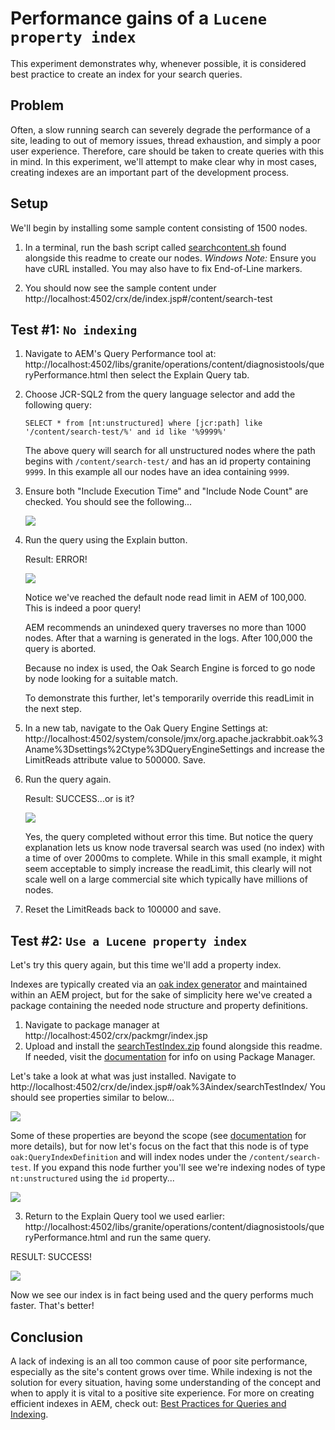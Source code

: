 # Performance gains of a `Lucene property index`

This experiment demonstrates why, whenever possible, it is considered best practice to create an index for your search queries.

## Problem

Often, a slow running search can severely degrade the performance of a site, leading to out of memory issues, thread exhaustion, and simply a poor user experience. 
Therefore, care should be taken to create queries with this in mind.  In this experiment, we'll attempt to make clear why in most cases, creating indexes are an important part of the development process.

## Setup
We'll begin by installing some sample content consisting of 1500 nodes.  

1. In a terminal, run the bash script called [searchcontent.sh](searchcontent.sh) found alongside this readme to create our nodes.  *Windows Note:* Ensure you have cURL installed.  You may also have to fix End-of-Line markers.

2. You should now see the sample content under http://localhost:4502/crx/de/index.jsp#/content/search-test


## Test #1: `No indexing`

1. Navigate to AEM's Query Performance tool at: http://localhost:4502/libs/granite/operations/content/diagnosistools/queryPerformance.html 
then select the Explain Query tab.

2. Choose JCR-SQL2 from the query language selector and add the following query:

    `SELECT * from [nt:unstructured] where [jcr:path] like '/content/search-test/%' and id like '%9999%'`
    
    The above query will search for all unstructured nodes where the path begins with `/content/search-test/` and has an id property containing `9999`.  In this example all our nodes have an idea containing `9999`.
    
3. Ensure both "Include Execution Time" and "Include Node Count" are checked.  You should see the following...
    
    <img src="../img/explain-query-tool.png">


4.  Run the query using the Explain button.

    Result:  ERROR!
    
    <img src="../img/node-traversal-limit-error.png">

    Notice we've reached the default node read limit in AEM of 100,000.  This is indeed a poor query!  
    
    AEM recommends an unindexed query traverses no more than 1000 nodes.  After that a warning is generated in the logs.  After 100,000 the query is aborted.
    
    Because no index is used, the Oak Search Engine is forced to go node by node looking for a suitable match.
    
    To demonstrate this further, let's temporarily override this readLimit in the next step.
    
4.  In a new tab, navigate to the Oak Query Engine Settings at: http://localhost:4502/system/console/jmx/org.apache.jackrabbit.oak%3Aname%3Dsettings%2Ctype%3DQueryEngineSettings and increase the LimitReads attribute value to 500000.  Save.
    
5.  Run the query again.

    Result:  SUCCESS...or is it?
   
    <img src="../img/query-result-no-index.png">
    
    Yes, the query completed without error this time.  But notice the query explanation lets us know node traversal search was used (no index) with a time of over 2000ms to complete.
    While in this small example, it might seem acceptable to simply increase the readLimit, this clearly will not scale well
    on a large commercial site which typically have millions of nodes.
    
6.  Reset the LimitReads back to 100000 and save.

## Test #2: `Use a Lucene property index`
Let's try this query again, but this time we'll add a property index.  

Indexes are typically created via an [oak index generator](https://helpx.adobe.com/ca/experience-manager/kb/create-custom-oak-index.html) and maintained within an AEM project, but for the sake of simplicity here we've created a package containing
the needed node structure and property definitions.

1. Navigate to package manager at http://localhost:4502/crx/packmgr/index.jsp
2. Upload and install the [searchTestIndex.zip](searchTestIndex.zip) found alongside this readme.  If needed, visit the [documentation](https://helpx.adobe.com/ca/experience-manager/6-3/sites/administering/using/package-manager.html#PackageManager) for info on using Package Manager.

Let's take a look at what was just installed.  Navigate to http://localhost:4502/crx/de/index.jsp#/oak%3Aindex/searchTestIndex/
You should see properties similar to below...

<img src="../img/search-test-index.png">

Some of these properties are beyond the scope (see [documentation](https://helpx.adobe.com/ca/experience-manager/6-3/sites/deploying/using/queries-and-indexing.html#Configuringtheindexes) for more details), but for now let's focus on the fact that this node is of type `oak:QueryIndexDefinition` and will index nodes under the `/content/search-test`.  If you expand this node further you'll see we're indexing nodes of type `nt:unstructured` using the `id` property...

<img src="../img/search-test-index-expanded.png">

3. Return to the Explain Query tool we used earlier: http://localhost:4502/libs/granite/operations/content/diagnosistools/queryPerformance.html
and run the same query.

RESULT:  SUCCESS!

<img src="../img/search-query-indexed.png">

Now we see our index is in fact being used and the query performs much faster.  That's better!

## Conclusion

A lack of indexing is an all too common cause of poor site performance, especially as the site's content grows over time.
While indexing is not the solution for every situation, having some understanding of the concept and when to apply it is vital to a positive site experience.
For more on creating efficient indexes in AEM, check out: [Best Practices for Queries and Indexing](https://helpx.adobe.com/experience-manager/6-3/sites/deploying/using/best-practices-for-queries-and-indexing.html#TipsforCreatingEfficientIndexes).
